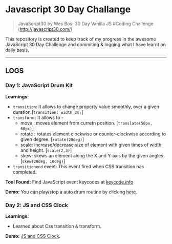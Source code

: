 # Javascript 30 Day Challange
> JavaScript30 by Wes Bos: 30 Day Vanilla JS #Coding Challenge (http://javascript30.com/)

This repository is created to keep track of my progress in the awesome JavaScript 30 Day Challenge and commiting & logging what I have learnt on daily basis.

--- 
## LOGS


### **Day 1: JavaScript Drum Kit**

**Learnings:** 
-  `transition`: It allows to change property value smoothly, over a given duration.[`transition: width 2s;`]
-  `transform` : It allows to -
    - move : moves element from curretn position. [`translate(50px, 60px)`]
    - rotate : rotates element clockwise or counter-clockwise according to given degree. [`rotate(20deg)`]
    - scale: increase/decrease size of element with given times of width and height. [`scale(2,3)`]
    - skew: skews an element along the X and Y-axis by the given angles. [`skew(20deg, 10deg)`]
- `transitionend` event: This event fired when CSS transition has completed.

**Tool Found:** Find JavaScript event keycodes at [keycode.info](http://keycode.info/)

**Demo:** You can play/stop a auto drum routine by clicking [here](https://abhishashah.github.io/Javascript-30-day-Challange/Day%201%20-%20JavaScript%20Drum%20Kit/). 

### **Day 2: JS and CSS Clock**

**Learnings:** 
- Learned about Css transition & transform.

**Demo:** [JS and CSS Clock](https://abhishashah.github.io/Javascript-30-day-Challange/Day%202%20-%20JS%20and%20CSS%20Clock/). 
